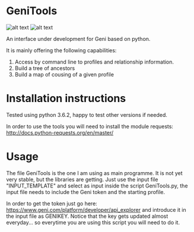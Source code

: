 # GeniTools

![alt text](https://travis-ci.org/Thimxx/GeniTools.svg?branch=master)
![alt text](https://coveralls.io/repos/github/Thimxx/GeniTools/badge.svg)

An interface under development for Geni based on python. 

It is mainly offering the following capabilities:

1) Access by command line to profiles and relationship information.
2) Build a tree of ancestors
3) Build a map of cousing of a given profile

# Installation instructions

Tested using python 3.6.2, happy to test other versions if needed.

In order to use the tools you will need to install the module requests: http://docs.python-requests.org/en/master/

# Usage

The file GeniTools is the one I am using as main programme. It is not yet very stable, but the libraries are getting. Just use the input file "INPUT_TEMPLATE" and select as input inside the script GeniTools.py, the input file needs to include the Geni token and the starting profile.

In order to get the token just go here: https://www.geni.com/platform/developer/api_explorer and introduce it in the input file as GENIKEY. Notice that the key gets updated almost everyday... so everytime you are using this script you will need to do it.